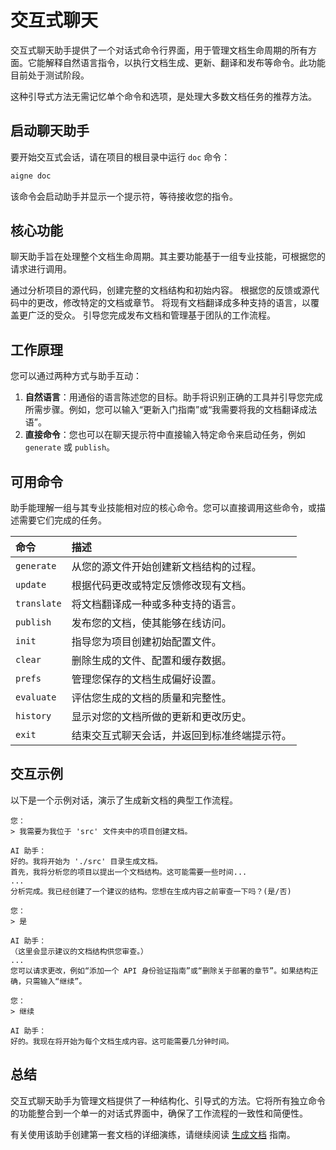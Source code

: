 # 交互式聊天

交互式聊天助手提供了一个对话式命令行界面，用于管理文档生命周期的所有方面。它能解释自然语言指令，以执行文档生成、更新、翻译和发布等命令。此功能目前处于测试阶段。

这种引导式方法无需记忆单个命令和选项，是处理大多数文档任务的推荐方法。

## 启动聊天助手

要开始交互式会话，请在项目的根目录中运行 `doc` 命令：

```bash
aigne doc
```

该命令会启动助手并显示一个提示符，等待接收您的指令。

## 核心功能

聊天助手旨在处理整个文档生命周期。其主要功能基于一组专业技能，可根据您的请求进行调用。

<x-cards data-columns="2">
  <x-card data-title="生成文档" data-icon="lucide:file-plus-2">
    通过分析项目的源代码，创建完整的文档结构和初始内容。
  </x-card>
  <x-card data-title="优化与更新" data-icon="lucide:edit">
    根据您的反馈或源代码中的更改，修改特定的文档或章节。
  </x-card>
  <x-card data-title="翻译内容" data-icon="lucide:languages">
    将现有文档翻译成多种支持的语言，以覆盖更广泛的受众。
  </x-card>
  <x-card data-title="发布与管理" data-icon="lucide:upload-cloud">
    引导您完成发布文档和管理基于团队的工作流程。
  </x-card>
</x-cards>

## 工作原理

您可以通过两种方式与助手互动：

1.  **自然语言**：用通俗的语言陈述您的目标。助手将识别正确的工具并引导您完成所需步骤。例如，您可以输入“更新入门指南”或“我需要将我的文档翻译成法语”。
2.  **直接命令**：您也可以在聊天提示符中直接输入特定命令来启动任务，例如 `generate` 或 `publish`。

## 可用命令

助手能理解一组与其专业技能相对应的核心命令。您可以直接调用这些命令，或描述需要它们完成的任务。

| 命令 | 描述 |
| :--- | :--- |
| `generate` | 从您的源文件开始创建新文档结构的过程。 |
| `update` | 根据代码更改或特定反馈修改现有文档。 |
| `translate` | 将文档翻译成一种或多种支持的语言。 |
| `publish` | 发布您的文档，使其能够在线访问。 |
| `init` | 指导您为项目创建初始配置文件。 |
| `clear` | 删除生成的文件、配置和缓存数据。 |
| `prefs` | 管理您保存的文档生成偏好设置。 |
| `evaluate` | 评估您生成的文档的质量和完整性。 |
| `history` | 显示对您的文档所做的更新和更改历史。 |
| `exit` | 结束交互式聊天会话，并返回到标准终端提示符。 |

## 交互示例

以下是一个示例对话，演示了生成新文档的典型工作流程。

```text
您：
> 我需要为我位于 'src' 文件夹中的项目创建文档。

AI 助手：
好的。我将开始为 './src' 目录生成文档。
首先，我将分析您的项目以提出一个文档结构。这可能需要一些时间...
...
分析完成。我已经创建了一个建议的结构。您想在生成内容之前审查一下吗？(是/否)

您：
> 是

AI 助手：
（这里会显示建议的文档结构供您审查。）
...
您可以请求更改，例如“添加一个 API 身份验证指南”或“删除关于部署的章节”。如果结构正确，只需输入“继续”。

您：
> 继续

AI 助手：
好的。我现在将开始为每个文档生成内容。这可能需要几分钟时间。
```

## 总结

交互式聊天助手为管理文档提供了一种结构化、引导式的方法。它将所有独立命令的功能整合到一个单一的对话式界面中，确保了工作流程的一致性和简便性。

有关使用该助手创建第一套文档的详细演练，请继续阅读 [生成文档](./guides-generating-documentation.md) 指南。